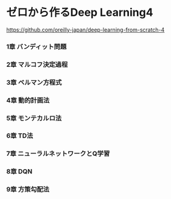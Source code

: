 # ゼロから作るDeep Learning4
https://github.com/oreilly-japan/deep-learning-from-scratch-4
### 1章 バンディット問題
### 2章 マルコフ決定過程
### 3章 ベルマン方程式
### 4章 動的計画法
### 5章 モンテカルロ法
### 6章 TD法
### 7章 ニューラルネットワークとQ学習
### 8章 DQN
### 9章 方策勾配法
